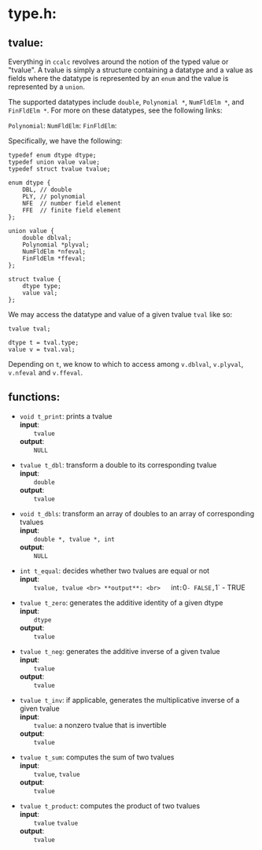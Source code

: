 # type.h:

## tvalue:
Everything in `ccalc` revolves around the notion of the typed value or "tvalue". A tvalue is simply a structure containing a datatype and a value as fields where the datatype is represented by an `enum` and the value is represented by a `union`. 

The supported datatypes include `double`, `Polynomial *`, `NumFldElm *`, and `FinFldElm *`. For more on these datatypes, see the following links:

`Polynomial`: 
`NumFldElm`:
`FinFldElm`:

Specifically, we have the following: 

```
typedef enum dtype dtype; 
typedef union value value;
typedef struct tvalue tvalue;

enum dtype {
    DBL, // double
    PLY, // polynomial
    NFE  // number field element
    FFE  // finite field element
};

union value {
    double dblval;
    Polynomial *plyval;
    NumFldElm *nfeval;
    FinFldElm *ffeval;
};

struct tvalue {
    dtype type;
    value val;
};
```

We may access the datatype and value of a given tvalue `tval` like so:

```
tvalue tval;

dtype t = tval.type;
value v = tval.val;
```

Depending on `t`, we know to which to access among `v.dblval`, `v.plyval`, `v.nfeval` and `v.ffeval`.

## functions:
* `void t_print`: prints a tvalue <br>
**input**: <br>
  `tvalue` <br>
**output**:<br>
  `NULL` <br>


* `tvalue t_dbl`: transform a double to its corresponding tvalue <br>
**input**: <br>
  `double`<br>
**output**:<br>
  `tvalue`<br>

* `void t_dbls`: transform an array of doubles to an array of corresponding tvalues <br>
**input**: <br>
  `double *, tvalue *, int` <br>
**output**: <br>
  `NULL` <br>

* `int t_equal`: decides whether two tvalues are equal or not <br>
**input**: <br>
  `tvalue, tvalue <br>
**output**: <br>
  `int` : `0` - FALSE, `1` - TRUE <br>

* `tvalue t_zero`: generates the additive identity of a given dtype <br>
**input**: <br>
  `dtype`  <br>
**output**: <br>
  `tvalue` <br>

* `tvalue t_neg`: generates the additive inverse of a given tvalue <br>
**input**: <br>
  `tvalue`  <br>
**output**: <br>
  `tvalue` <br>

* `tvalue t_inv`: if applicable, generates the multiplicative inverse of a given tvalue <br>
**input**: <br>
  `tvalue`: a nonzero tvalue that is invertible  <br>
**output**: <br>
  `tvalue` <br>

* `tvalue t_sum`: computes the sum of two tvalues<br>
**input**: <br>
  `tvalue`, `tvalue`  <br>
**output**: <br>
  `tvalue` <br>

* `tvalue t_product`: computes the product of two tvalues <br>
**input**: <br>
  `tvalue` `tvalue` <br>
**output**: <br>
  `tvalue` <br>



